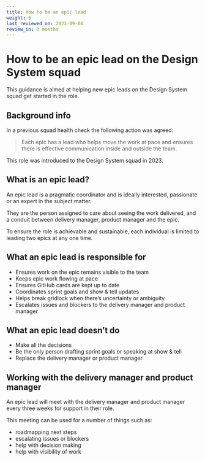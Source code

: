 ```yaml
---
title: How to be an epic lead
weight: 6
last_reviewed_on: 2023-09-04
review_in: 3 months
---
```

# How to be an epic lead on the Design System squad

This guidance is aimed at helping new epic leads on the Design System squad get started in the role. 

## Background info
  
In a previous squad health check the following action was agreed:

> Each epic has a lead who helps move the work at pace and ensures there is effective communication inside and outside the team.

This role was introduced to the Design System squad in 2023.

## What is an epic lead?
  
An epic lead is a pragmatic coordinator and is ideally interested, passionate or an expert in the subject matter.

They are the person assigned to care about seeing the work delivered, and a conduit between delivery manager, product manager and the epic.

To ensure the role is achievable and sustainable, each individual is limited to leading two epics at any one time. 

## What an epic lead is responsible for
  
- Ensures work on the epic remains visible to the team
- Keeps epic work flowing at pace
- Ensures GitHub cards are kept up to date
- Coordinates sprint goals and show & tell updates
- Helps break gridlock when there’s uncertainty or ambiguity
- Escalates issues and blockers to the delivery manager and product manager

## What an epic lead doesn’t do
  
- Make all the decisions
- Be the only person drafting sprint goals or speaking at show & tell
- Replace the delivery manager or product manager

## Working with the delivery manager and product manager

An epic lead will meet with the delivery manager and product manager every three weeks for support in their role.

This meeting can be used for a number of things such as:

- roadmapping next steps
- escalating issues or blockers
- help with decision making
- help with visibility of work
